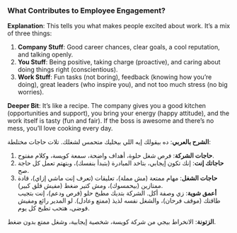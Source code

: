 ### What Contributes to Employee Engagement?

**Explanation**: This tells you what makes people excited about work. It’s a mix of three things:

1. **Company Stuff**: Good career chances, clear goals, a cool reputation, and talking openly.
2. **You Stuff**: Being positive, taking charge (proactive), and caring about doing things right (conscientious).
3. **Work Stuff**: Fun tasks (not boring), feedback (knowing how you’re doing), great leaders (who inspire you), and not too much stress (no big worries).

**Deeper Bit**: It’s like a recipe. The company gives you a good kitchen (opportunities and support), you bring your energy (happy attitude), and the work itself is tasty (fun and fair). If the boss is awesome and there’s no mess, you’ll love cooking every day.

**الشرح بالعربي**: ده بيقولك إيه اللي بيخليك متحمس لشغلك. تلات حاجات مختلطة:

1. **حاجات الشركة**: فرص شغل حلوة، أهداف واضحة، سمعة كويسة، وكلام مفتوح.
2. **حاجاتك إنت**: إنك تكون إيجابي، بتاخد المبادرة (بتبدأ بنفسك)، وبتهتم تعمل كل حاجة صح.
3. **حاجات الشغل**: مهام ممتعة (مش مملة)، تعليقات (تعرف إنت ماشي إزاي)، قادة ممتازين (بيحمسوك)، ومش كتير ضغط (مفيش قلق كبير).  
    **أعمق شوية**: زي وصفة أكل. الشركة بتديك مطبخ حلو (فرص ودعم)، إنت بتجيب طاقتك (موقف فرحان)، والشغل نفسه لذيذ (ممتع وعادل). لو المدير رائع ومفيش فوضى، هتحب تطبخ كل يوم.

**الزتونة**: الانخراط بيجي من شركة كويسة، شخصية إيجابية، وشغل ممتع بدون ضغط.
